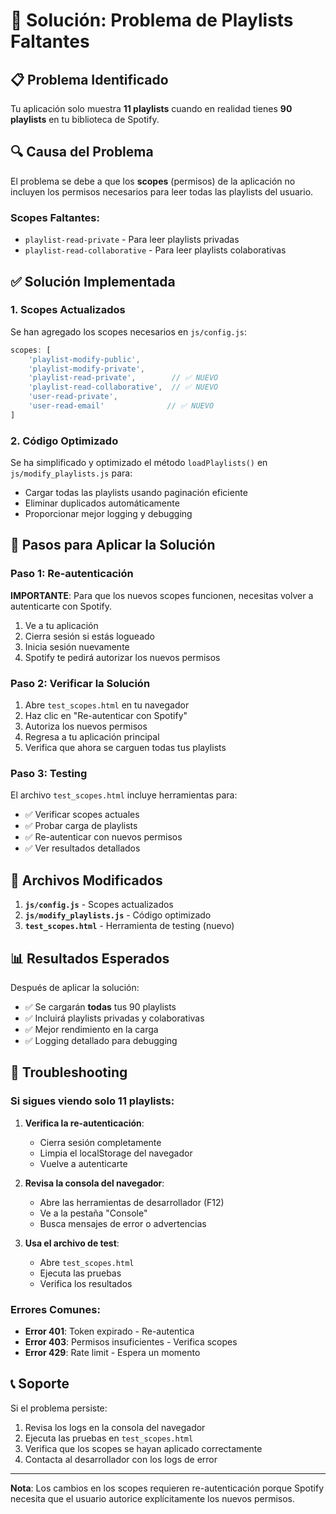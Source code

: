 # 🔧 Solución: Problema de Playlists Faltantes

## 📋 Problema Identificado

Tu aplicación solo muestra **11 playlists** cuando en realidad tienes **90 playlists** en tu biblioteca de Spotify.

## 🔍 Causa del Problema

El problema se debe a que los **scopes** (permisos) de la aplicación no incluyen los permisos necesarios para leer todas las playlists del usuario.

### Scopes Faltantes:
- `playlist-read-private` - Para leer playlists privadas
- `playlist-read-collaborative` - Para leer playlists colaborativas

## ✅ Solución Implementada

### 1. Scopes Actualizados

Se han agregado los scopes necesarios en `js/config.js`:

```javascript
scopes: [
    'playlist-modify-public',
    'playlist-modify-private',
    'playlist-read-private',        // ✅ NUEVO
    'playlist-read-collaborative',  // ✅ NUEVO
    'user-read-private',
    'user-read-email'              // ✅ NUEVO
]
```

### 2. Código Optimizado

Se ha simplificado y optimizado el método `loadPlaylists()` en `js/modify_playlists.js` para:
- Cargar todas las playlists usando paginación eficiente
- Eliminar duplicados automáticamente
- Proporcionar mejor logging y debugging

## 🚀 Pasos para Aplicar la Solución

### Paso 1: Re-autenticación

**IMPORTANTE**: Para que los nuevos scopes funcionen, necesitas volver a autenticarte con Spotify.

1. Ve a tu aplicación
2. Cierra sesión si estás logueado
3. Inicia sesión nuevamente
4. Spotify te pedirá autorizar los nuevos permisos

### Paso 2: Verificar la Solución

1. Abre `test_scopes.html` en tu navegador
2. Haz clic en "Re-autenticar con Spotify"
3. Autoriza los nuevos permisos
4. Regresa a tu aplicación principal
5. Verifica que ahora se carguen todas tus playlists

### Paso 3: Testing

El archivo `test_scopes.html` incluye herramientas para:
- ✅ Verificar scopes actuales
- ✅ Probar carga de playlists
- ✅ Re-autenticar con nuevos permisos
- ✅ Ver resultados detallados

## 🔧 Archivos Modificados

1. **`js/config.js`** - Scopes actualizados
2. **`js/modify_playlists.js`** - Código optimizado
3. **`test_scopes.html`** - Herramienta de testing (nuevo)

## 📊 Resultados Esperados

Después de aplicar la solución:

- ✅ Se cargarán **todas** tus 90 playlists
- ✅ Incluirá playlists privadas y colaborativas
- ✅ Mejor rendimiento en la carga
- ✅ Logging detallado para debugging

## 🐛 Troubleshooting

### Si sigues viendo solo 11 playlists:

1. **Verifica la re-autenticación**:
   - Cierra sesión completamente
   - Limpia el localStorage del navegador
   - Vuelve a autenticarte

2. **Revisa la consola del navegador**:
   - Abre las herramientas de desarrollador (F12)
   - Ve a la pestaña "Console"
   - Busca mensajes de error o advertencias

3. **Usa el archivo de test**:
   - Abre `test_scopes.html`
   - Ejecuta las pruebas
   - Verifica los resultados

### Errores Comunes:

- **Error 401**: Token expirado - Re-autentica
- **Error 403**: Permisos insuficientes - Verifica scopes
- **Error 429**: Rate limit - Espera un momento

## 📞 Soporte

Si el problema persiste:

1. Revisa los logs en la consola del navegador
2. Ejecuta las pruebas en `test_scopes.html`
3. Verifica que los scopes se hayan aplicado correctamente
4. Contacta al desarrollador con los logs de error

---

**Nota**: Los cambios en los scopes requieren re-autenticación porque Spotify necesita que el usuario autorice explícitamente los nuevos permisos. 